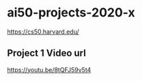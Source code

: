 # ai50-projects-2020-x
https://cs50.harvard.edu/

## Project 1 Video url

https://youtu.be/8tQFJ59v5t4

